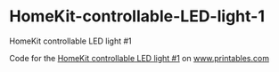 # HomeKit-controllable-LED-light-1

HomeKit controllable LED light #1

Code for the <a href="https://www.printables.com/de/model/717957-homekit-controllable-led-light-1">HomeKit controllable LED light #1</a> on <a href="https://www.printables.com">www.printables.com</a>

